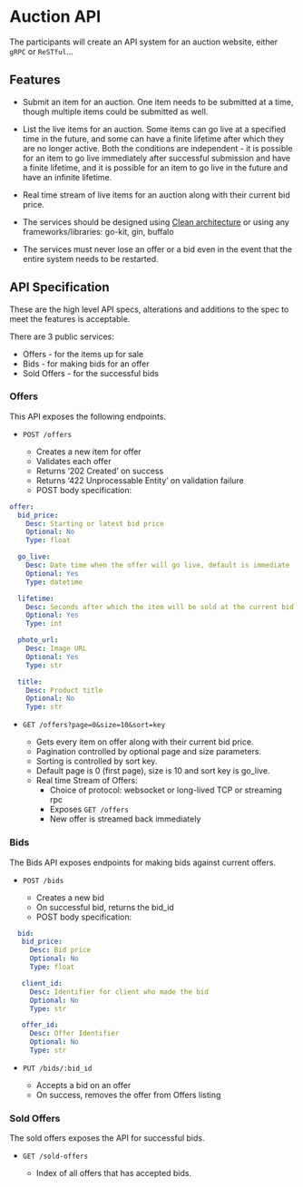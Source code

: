 # Auction API

The participants will create an API system for an auction website, either `gRPC` or `ReSTful`...

## Features

* Submit an item for an auction. One item needs to be submitted at a time, though multiple items could be submitted as well.

* List the live items for an auction. Some items can go live at a specified time in the future, and some can have a finite lifetime after which they are no longer active. Both the conditions are independent - it is possible for an item to go live immediately after successful submission and have a finite lifetime, and it is possible for an item to go live in the future and have an infinite lifetime.

* Real time stream of live items for an auction along with their current bid price.

* The services should be designed using [Clean architecture](https://blog.cleancoder.com/uncle-bob/2012/08/13/the-clean-architecture.html) or using any frameworks/libraries: go-kit, gin, buffalo

* The services must never lose an offer or a bid even in the event that the entire system needs to be restarted.

## API Specification

These are the high level API specs, alterations and additions to the spec to meet the features is acceptable.

There are 3 public services:

* Offers - for the items up for sale
* Bids - for making bids for an offer
* Sold Offers - for the successful bids

### Offers

This API exposes the following endpoints.

* `POST /offers`

  * Creates a new item for offer
  * Validates each offer
  * Returns ‘202 Created’ on success
  * Returns ‘422 Unprocessable Entity’ on validation failure
  * POST body specification:

```yaml
offer:
  bid_price:
    Desc: Starting or latest bid price
    Optional: No
    Type: float

  go_live:
    Desc: Date time when the offer will go live, default is immediate
    Optional: Yes
    Type: datetime

  lifetime:
    Desc: Seconds after which the item will be sold at the current bid
    Optional: Yes
    Type: int

  photo_url:
    Desc: Image URL
    Optional: Yes
    Type: str

  title:
    Desc: Product title
    Optional: No
    Type: str
```

* `GET /offers?page=0&size=10&sort=key`

  * Gets every item on offer along with their current bid price.
  * Pagination controlled by optional page and size parameters.
  * Sorting is controlled by sort key.
  * Default page is 0 (first page), size is 10 and sort key is go_live.
  * Real time Stream of Offers:
    * Choice of protocol: websocket or long-lived TCP or streaming rpc
    * Exposes `GET /offers`
    * New offer is streamed back immediately

### Bids

The Bids API exposes endpoints for making bids against current offers.

* `POST /bids`

  * Creates a new bid
  * On successful bid, returns the bid_id
  * POST body specification:

```yaml
  bid:
   bid_price:
     Desc: Bid price
     Optional: No
     Type: float

   client_id:
     Desc: Identifier for client who made the bid
     Optional: No
     Type: str

   offer_id:
     Desc: Offer Identifier
     Optional: No
     Type: str
```

* `PUT /bids/:bid_id`

  * Accepts a bid on an offer
  * On success, removes the offer from Offers listing


### Sold Offers

The sold offers exposes the API for successful bids.

* `GET /sold-offers`

  * Index of all offers that has accepted bids.
